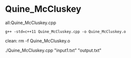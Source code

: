 # Quine_McCluskey
all:Quine_McCluskey.cpp

	g++ -std=c++11 Quine_McCluskey.cpp -o Quine_McCluskey.o

clean:
	rm -f Quine_McCluskey.o


./Quine_McCluskey.cpp "input1.txt" "output.txt"
